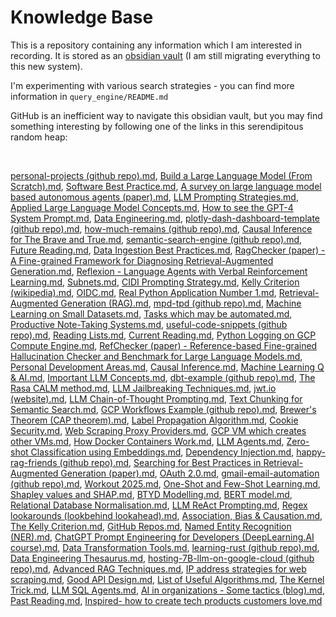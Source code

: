 # Knowledge Base

This is a repository containing any information which I am interested in recording. It is stored as an [obsidian vault](https://obsidian.md/) (I am still migrating everything to this new system). 

I'm experimenting with various search strategies - you can find more information in `query_engine/README.md`

GitHub is an inefficient way to navigate this obsidian vault, but you may find something interesting by following one of the links in this serendipitous random heap:

<br>

[personal-projects (github repo).md](./obsidian-vault/2%20-%20Full%20Notes/personal-projects%20(github%20repo).md), [Build a Large Language Model (From Scratch).md](./obsidian-vault/3%20-%20Source%20Material/Build%20a%20Large%20Language%20Model%20(From%20Scratch).md), [Software Best Practice.md](./obsidian-vault/4%20-%20Maps%20of%20Content/Software%20Best%20Practice.md), [A survey on large language model based autonomous agents (paper).md](./obsidian-vault/3%20-%20Source%20Material/A%20survey%20on%20large%20language%20model%20based%20autonomous%20agents%20(paper).md), [LLM Prompting Strategies.md](./obsidian-vault/3%20-%20Source%20Material/LLM%20Prompting%20Strategies.md), [Applied Large Language Model Concepts.md](./obsidian-vault/4%20-%20Maps%20of%20Content/Applied%20Large%20Language%20Model%20Concepts.md), [How to see the GPT-4 System Prompt.md](./obsidian-vault/2%20-%20Full%20Notes/How%20to%20see%20the%20GPT-4%20System%20Prompt.md), [Data Engineering.md](./obsidian-vault/4%20-%20Maps%20of%20Content/Data%20Engineering.md), [plotly-dash-dashboard-template (github repo).md](./obsidian-vault/2%20-%20Full%20Notes/plotly-dash-dashboard-template%20(github%20repo).md), [how-much-remains (github repo).md](./obsidian-vault/2%20-%20Full%20Notes/how-much-remains%20(github%20repo).md), [Causal Inference for The Brave and True.md](./obsidian-vault/3%20-%20Source%20Material/Causal%20Inference%20for%20The%20Brave%20and%20True.md), [semantic-search-engine (github repo).md](./obsidian-vault/2%20-%20Full%20Notes/semantic-search-engine%20(github%20repo).md), [Future Reading.md](./obsidian-vault/2%20-%20Full%20Notes/Future%20Reading.md), [Data Ingestion Best Practices.md](./obsidian-vault/2%20-%20Full%20Notes/Data%20Ingestion%20Best%20Practices.md), [RagChecker (paper) - A Fine-grained Framework for Diagnosing Retrieval-Augmented Generation.md](./obsidian-vault/2%20-%20Full%20Notes/RagChecker%20(paper)%20-%20A%20Fine-grained%20Framework%20for%20Diagnosing%20Retrieval-Augmented%20Generation.md), [Reflexion - Language Agents with Verbal Reinforcement Learning.md](./obsidian-vault/2%20-%20Full%20Notes/Reflexion%20-%20Language%20Agents%20with%20Verbal%20Reinforcement%20Learning.md), [Subnets.md](./obsidian-vault/2%20-%20Full%20Notes/Subnets.md), [CIDI Prompting Strategy.md](./obsidian-vault/2%20-%20Full%20Notes/CIDI%20Prompting%20Strategy.md), [Kelly Criterion (wikipedia).md](./obsidian-vault/3%20-%20Source%20Material/Kelly%20Criterion%20(wikipedia).md), [OIDC.md](./obsidian-vault/2%20-%20Full%20Notes/OIDC.md), [Real Python Application Number 1.md](./obsidian-vault/2%20-%20Full%20Notes/Real%20Python%20Application%20Number%201.md), [Retrieval-Augmented Generation (RAG).md](./obsidian-vault/2%20-%20Full%20Notes/Retrieval-Augmented%20Generation%20(RAG).md), [mpd-tpd (github repo).md](./obsidian-vault/2%20-%20Full%20Notes/mpd-tpd%20(github%20repo).md), [Machine Learning on Small Datasets.md](./obsidian-vault/4%20-%20Maps%20of%20Content/Machine%20Learning%20on%20Small%20Datasets.md), [Tasks which may be automated.md](./obsidian-vault/4%20-%20Maps%20of%20Content/Tasks%20which%20may%20be%20automated.md), [Productive Note-Taking Systems.md](./obsidian-vault/2%20-%20Full%20Notes/Productive%20Note-Taking%20Systems.md), [useful-code-snippets (github repo).md](./obsidian-vault/2%20-%20Full%20Notes/useful-code-snippets%20(github%20repo).md), [Reading Lists.md](./obsidian-vault/4%20-%20Maps%20of%20Content/Reading%20Lists.md), [Current Reading.md](./obsidian-vault/4%20-%20Maps%20of%20Content/Current%20Reading.md), [Python Logging on GCP Compute Engine.md](./obsidian-vault/2%20-%20Full%20Notes/Python%20Logging%20on%20GCP%20Compute%20Engine.md), [RefChecker (paper) - Reference-based Fine-grained Hallucination Checker and Benchmark for Large Language Models.md](./obsidian-vault/2%20-%20Full%20Notes/RefChecker%20(paper)%20-%20Reference-based%20Fine-grained%20Hallucination%20Checker%20and%20Benchmark%20for%20Large%20Language%20Models.md), [Personal Development Areas.md](./obsidian-vault/4%20-%20Maps%20of%20Content/Personal%20Development%20Areas.md), [Causal Inference.md](./obsidian-vault/4%20-%20Maps%20of%20Content/Causal%20Inference.md), [Machine Learning Q & AI.md](./obsidian-vault/3%20-%20Source%20Material/Machine%20Learning%20Q%20&%20AI.md), [Important LLM Concepts.md](./obsidian-vault/4%20-%20Maps%20of%20Content/Important%20LLM%20Concepts.md), [dbt-example (github repo).md](./obsidian-vault/2%20-%20Full%20Notes/dbt-example%20(github%20repo).md), [The Rasa CALM method.md](./obsidian-vault/2%20-%20Full%20Notes/The%20Rasa%20CALM%20method.md), [LLM Jailbreaking Techniques.md](./obsidian-vault/4%20-%20Maps%20of%20Content/LLM%20Jailbreaking%20Techniques.md), [jwt.io (website).md](./obsidian-vault/3%20-%20Source%20Material/jwt.io%20(website).md), [LLM Chain-of-Thought Prompting.md](./obsidian-vault/2%20-%20Full%20Notes/LLM%20Chain-of-Thought%20Prompting.md), [Text Chunking for Semantic Search.md](./obsidian-vault/2%20-%20Full%20Notes/Text%20Chunking%20for%20Semantic%20Search.md), [GCP Workflows Example (github repo).md](./obsidian-vault/2%20-%20Full%20Notes/GCP%20Workflows%20Example%20(github%20repo).md), [Brewer's Theorem (CAP theorem).md](./obsidian-vault/2%20-%20Full%20Notes/Brewer's%20Theorem%20(CAP%20theorem).md), [Label Propagation Algorithm.md](./obsidian-vault/2%20-%20Full%20Notes/Label%20Propagation%20Algorithm.md), [Cookie Security.md](./obsidian-vault/2%20-%20Full%20Notes/Cookie%20Security.md), [Web Scraping Proxy Providers.md](./obsidian-vault/2%20-%20Full%20Notes/Web%20Scraping%20Proxy%20Providers.md), [GCP VM which creates other VMs.md](./obsidian-vault/2%20-%20Full%20Notes/GCP%20VM%20which%20creates%20other%20VMs.md), [How Docker Containers Work.md](./obsidian-vault/2%20-%20Full%20Notes/How%20Docker%20Containers%20Work.md), [LLM Agents.md](./obsidian-vault/2%20-%20Full%20Notes/LLM%20Agents.md), [Zero-shot Classification using Embeddings.md](./obsidian-vault/2%20-%20Full%20Notes/Zero-shot%20Classification%20using%20Embeddings.md), [Dependency Injection.md](./obsidian-vault/2%20-%20Full%20Notes/Dependency%20Injection.md), [happy-rag-friends (github repo).md](./obsidian-vault/2%20-%20Full%20Notes/happy-rag-friends%20(github%20repo).md), [Searching for Best Practices in Retrieval-Augmented Generation (paper).md](./obsidian-vault/3%20-%20Source%20Material/Searching%20for%20Best%20Practices%20in%20Retrieval-Augmented%20Generation%20(paper).md), [OAuth 2.0.md](./obsidian-vault/2%20-%20Full%20Notes/OAuth%202.0.md), [gmail-email-automation (github repo).md](./obsidian-vault/2%20-%20Full%20Notes/gmail-email-automation%20(github%20repo).md), [Workout 2025.md](./obsidian-vault/2%20-%20Full%20Notes/Workout%202025.md), [One-Shot and Few-Shot Learning.md](./obsidian-vault/2%20-%20Full%20Notes/One-Shot%20and%20Few-Shot%20Learning.md), [Shapley values and SHAP.md](./obsidian-vault/2%20-%20Full%20Notes/Shapley%20values%20and%20SHAP.md), [BTYD Modelling.md](./obsidian-vault/2%20-%20Full%20Notes/BTYD%20Modelling.md), [BERT model.md](./obsidian-vault/2%20-%20Full%20Notes/BERT%20model.md), [Relational Database Normalisation.md](./obsidian-vault/2%20-%20Full%20Notes/Relational%20Database%20Normalisation.md), [LLM ReAct Prompting.md](./obsidian-vault/2%20-%20Full%20Notes/LLM%20ReAct%20Prompting.md), [Regex lookarounds (lookbehind lookahead).md](./obsidian-vault/2%20-%20Full%20Notes/Regex%20lookarounds%20(lookbehind%20lookahead).md), [Association, Bias & Causation.md](./obsidian-vault/2%20-%20Full%20Notes/Association,%20Bias%20&%20Causation.md), [The Kelly Criterion.md](./obsidian-vault/2%20-%20Full%20Notes/The%20Kelly%20Criterion.md), [GitHub Repos.md](./obsidian-vault/4%20-%20Maps%20of%20Content/GitHub%20Repos.md), [Named Entity Recognition (NER).md](./obsidian-vault/2%20-%20Full%20Notes/Named%20Entity%20Recognition%20(NER).md), [ChatGPT Prompt Engineering for Developers (DeepLearning.AI course).md](./obsidian-vault/2%20-%20Full%20Notes/ChatGPT%20Prompt%20Engineering%20for%20Developers%20(DeepLearning.AI%20course).md), [Data Transformation Tools.md](./obsidian-vault/2%20-%20Full%20Notes/Data%20Transformation%20Tools.md), [learning-rust (github repo).md](./obsidian-vault/2%20-%20Full%20Notes/learning-rust%20(github%20repo).md), [Data Engineering Thesaurus.md](./obsidian-vault/4%20-%20Maps%20of%20Content/Data%20Engineering%20Thesaurus.md), [hosting-7B-llm-on-google-cloud (github repo).md](./obsidian-vault/2%20-%20Full%20Notes/hosting-7B-llm-on-google-cloud%20(github%20repo).md), [Advanced RAG Techniques.md](./obsidian-vault/4%20-%20Maps%20of%20Content/Advanced%20RAG%20Techniques.md), [IP address strategies for web scraping.md](./obsidian-vault/2%20-%20Full%20Notes/IP%20address%20strategies%20for%20web%20scraping.md), [Good API Design.md](./obsidian-vault/2%20-%20Full%20Notes/Good%20API%20Design.md), [List of Useful Algorithms.md](./obsidian-vault/4%20-%20Maps%20of%20Content/List%20of%20Useful%20Algorithms.md), [The Kernel Trick.md](./obsidian-vault/2%20-%20Full%20Notes/The%20Kernel%20Trick.md), [LLM SQL Agents.md](./obsidian-vault/2%20-%20Full%20Notes/LLM%20SQL%20Agents.md), [AI in organizations - Some tactics (blog).md](./obsidian-vault/3%20-%20Source%20Material/AI%20in%20organizations%20-%20Some%20tactics%20(blog).md), [Past Reading.md](./obsidian-vault/2%20-%20Full%20Notes/Past%20Reading.md), [Inspired- how to create tech products customers love.md](./obsidian-vault/3%20-%20Source%20Material/Inspired-%20how%20to%20create%20tech%20products%20customers%20love.md)